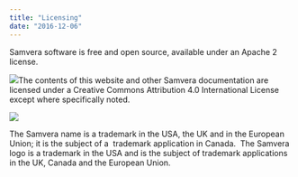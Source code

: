 ```yaml
---
title: "Licensing"
date: "2016-12-06"
---
```


Samvera software is free and open source, available under an Apache 2 license.

![](../images/180x100-e1578561192983.png)The contents of this website and other Samvera documentation are licensed under a Creative Commons Attribution 4.0 International License except where specifically noted.

![](../images/samvera-fall-TM-220w-transparent.png)

The Samvera name is a trademark in the USA, the UK and in the European Union; it is the subject of a  trademark application in Canada.  The Samvera logo is a trademark in the USA and is the subject of trademark applications in the UK, Canada and the European Union.
